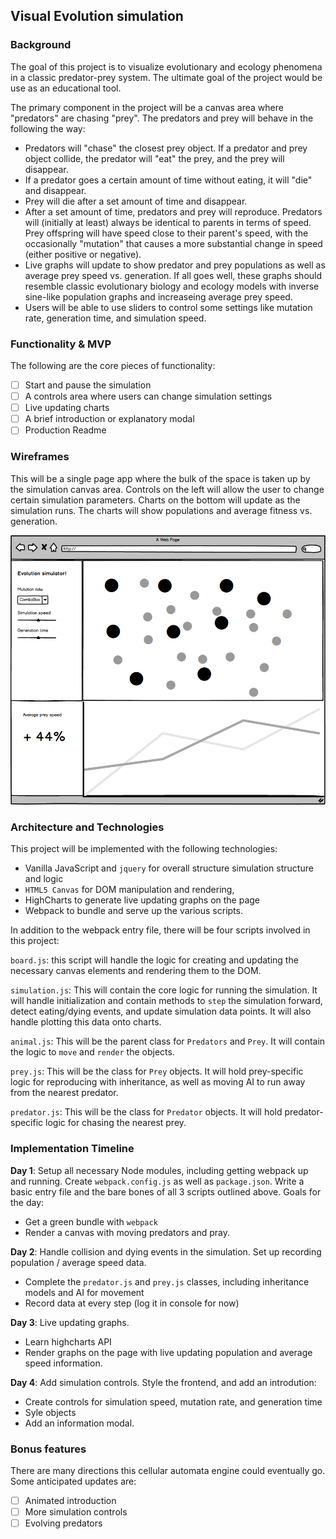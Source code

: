## Visual Evolution simulation

### Background

The goal of this project is to visualize evolutionary and ecology phenomena in a classic predator-prey system. The ultimate goal of the project would be use as an educational tool.

The primary component in the project will be a canvas area where "predators" are chasing "prey". The predators and prey will behave in the following the way:

- Predators will "chase" the closest prey object. If a predator and prey object collide, the predator will "eat" the prey, and the prey will disappear.
- If a predator goes a certain amount of time without eating, it will "die" and disappear.
- Prey will die after a set amount of time and disappear.
- After a set amount of time, predators and prey will reproduce. Predators will (initially at least) always be identical to parents in terms of speed. Prey offspring will have speed close to their parent's speed, with the occasionally "mutation" that causes a more  substantial change in speed (either positive or negative).
- Live graphs will update to show predator and prey populations as well as average prey speed vs. generation. If all goes well, these graphs should resemble classic evolutionary biology and ecology models with inverse sine-like population graphs and increaseing average prey speed.
- Users will be able to use sliders to control some settings like mutation rate, generation time, and simulation speed.

### Functionality & MVP  

The following are the core pieces of functionality:

- [ ] Start and pause the simulation
- [ ] A controls area where users can change simulation settings
- [ ] Live updating charts
- [ ] A brief introduction or explanatory modal
- [ ] Production Readme

### Wireframes

This will be a single page app where the bulk of the space is taken up by the simulation canvas area. Controls on the left will allow the user to change certain simulation parameters. Charts on the bottom will update as the simulation runs. The charts will show populations and average fitness vs. generation.

![wireframes]

### Architecture and Technologies


This project will be implemented with the following technologies:

- Vanilla JavaScript and `jquery` for overall structure simulation structure and logic
- `HTML5 Canvas` for DOM manipulation and rendering,
- HighCharts to generate live updating graphs on the page
- Webpack to bundle and serve up the various scripts.

In addition to the webpack entry file, there will be four scripts involved in this project:

`board.js`: this script will handle the logic for creating and updating the necessary canvas elements and rendering them to the DOM.

`simulation.js`: This will contain the core logic for running the simulation. It will handle initialization and contain methods to `step` the simulation forward, detect eating/dying events, and update simulation data points. It will also handle plotting this data onto charts.

`animal.js`: This will be the parent class for `Predators` and `Prey`. It will contain the logic to `move` and `render` the objects.  

`prey.js`: This will be the class for `Prey` objects. It will hold prey-specific logic for reproducing with inheritance, as well as moving AI to run away from the nearest predator.

`predator.js`: This will be the class for `Predator` objects. It will hold predator-specific logic for chasing the nearest prey.



### Implementation Timeline

**Day 1**: Setup all necessary Node modules, including getting webpack up and running. Create `webpack.config.js` as well as `package.json`.  Write a basic entry file and the bare bones of all 3 scripts outlined above.  Goals for the day:

- Get a green bundle with `webpack`
- Render a canvas with moving predators and pray.

**Day 2**: Handle collision and dying events in the simulation. Set up recording population / average speed data.

- Complete the `predator.js` and `prey.js` classes, including inheritance models and AI for movement
- Record data at every step (log it in console for now)

**Day 3**: Live updating graphs.

- Learn highcharts API
- Render graphs on the page with live updating population and average speed information.


**Day 4**: Add simulation controls.  Style the frontend, and add an introdution:

- Create controls for simulation speed, mutation rate, and generation time
- Syle objects
- Add an information modal.


### Bonus features

There are many directions this cellular automata engine could eventually go.  Some anticipated updates are:

- [ ] Animated introduction
- [ ] More simulation controls
- [ ] Evolving predators

[wireframes]: ./evolutionjs.png
